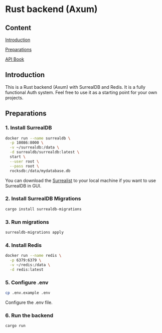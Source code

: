 # Rust backend (Axum)

## Content

[Introduction](#introduction)

[Preparations](#preparations)

[API Book](/docs/api_book.md)

## Introduction

This is a Rust backend (Axum) with SurrealDB and Redis. It is a fully functional Auth system. Feel free to use it as a starting point for your own projects.

## Preparations

### 1. Install SurrealDB

```sh
docker run --name surrealdb \
  -p 10086:8000 \
  -v ~/surrealdb:/data \
  -d surrealdb/surrealdb:latest \
  start \
  --user root \
  --pass root \
  rocksdb:/data/mydatabase.db
```
You can download the [Surrealist](https://surrealdb.com/surrealist) to your local machine if you want to use SurrealDB in GUI.

### 2. Install SurrealDB Migrations

```sh
cargo install surrealdb-migrations
```

### 3. Run migrations

```sh
surrealdb-migrations apply
```

### 4. Install Redis

```sh
docker run --name redis \
  -p 6379:6379 \
  -v ~/redis:/data \
  -d redis:latest
```

### 5. Configure .env

```sh
cp .env.example .env
```

Configure the .env file.

### 6. Run the backend

```sh
cargo run
```
